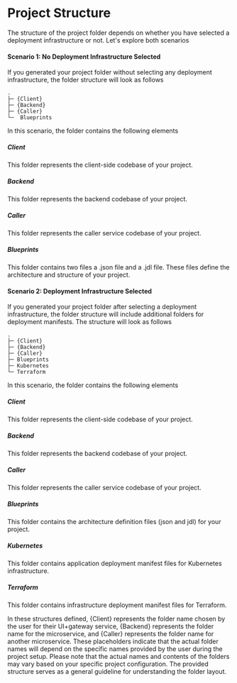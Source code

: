 # Project Structure
The structure of the project folder depends on whether you have selected a deployment infrastructure or not. Let's explore both scenarios

#### Scenario 1: No Deployment Infrastructure Selected
If you generated your project folder without selecting any deployment infrastructure, the folder structure will look as follows
``` { .sh .no-copy }
.
├─ {Client}
├─ {Backend}
├─ {Caller}
└─  Blueprints
```
In this scenario, the folder contains the following elements

##### Client 
This folder represents the client-side codebase of your project.
##### Backend
This folder represents the backend codebase of your project.
##### Caller 
This folder represents the caller service codebase of your project.
##### Blueprints
This folder contains two files a .json file and a .jdl file. These files define the architecture and structure of your project.

#### Scenario 2: Deployment Infrastructure Selected
If you generated your project folder after selecting a deployment infrastructure, the folder structure will include additional folders for deployment manifests. The structure will look as follows
``` { .sh .no-copy }
.
├─ {Client}
├─ {Backend}
├─ {Caller}
├─ Blueprints
├─ Kubernetes
└─ Terraform
```
In this scenario, the folder contains the following elements

##### Client 
This folder represents the client-side codebase of your project.
##### Backend 
This folder represents the backend codebase of your project.
##### Caller 
This folder represents the caller service codebase of your project.
##### Blueprints 
This folder contains the architecture definition files (json and jdl) for your project.
##### Kubernetes 
This folder contains application deployment manifest files for Kubernetes infrastructure.
##### Terraform 
This folder contains infrastructure deployment manifest files for Terraform.

In these structures defined, {Client} represents the folder name chosen by the user for their UI+gateway service, {Backend} represents the folder name for the microservice, and {Caller} represents the folder name for another microservice. These placeholders indicate that the actual folder names will depend on the specific names provided by the user during the project setup.
Please note that the actual names and contents of the folders may vary based on your specific project configuration. The provided structure serves as a general guideline for understanding the folder layout.